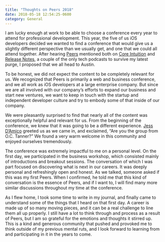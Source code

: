 ```yaml
---
title: "Thoughts on Peers 2018"
date: 2018-05-18 12:54:25-0600
category: General
---
```


I am lucky enough at work to be able to choose a conference every year to attend for professional development. This year, the five of us iOS developers decided we wanted to find a conference that would give us a slightly different perspective than we usually get, and one that we could all attend together. After hearing [Peers](https://peersconf.com) mentioned both on [Core Intuition](https://coreint.org) and [Release Notes](https://releasenotes.tv), a couple of the only tech podcasts to survive my latest purge, I proposed that we all head to Austin.

To be honest, we did not expect the content to be completely relevant for us. We recognized that Peers is primarily a web and business conference, and we all work as iOS developers at a large enterprise company. But since we are all involved with our company’s efforts to expand our business and start new ventures, we want to keep in touch with the startup and independent developer culture and try to embody some of that inside of our company.

We were pleasantly surprised to find that nearly all of the content was exceptionally helpful and relevant for us. From the beginning of the conference, we knew that it was going to be a different experience. [Jess D’Amico](https://twitter.com/justjessdc) greeted us as we came in, and exclaimed, “Are you the group from O.C. Tanner?” We found a very warm welcome in this community and enjoyed ourselves tremendously.

The conference was extremely impactful to me on a personal level. On the first day, we participated in the business workshop, which consisted mainly of introductions and breakout sessions. The conversation of which I was part focused on discovering what is next in our careers. It was deeply personal and refreshingly open and honest. As we talked, someone asked if this was my first Peers. When I confirmed, he told me that this kind of conversation is the essence of Peers, and if I want to, I will find many more similar discussions throughout my time at the conference.

As I flew home, I took some time to write in my journal, and finally came to understand some of the things that I heard on that first day. A career is made up of so many moving pieces, and it can be a real challenge to line them all up properly. I still have a lot to think through and process as a result of Peers, but I am so grateful for the emotions and thoughts it stirred up. This is a kind and generous community that pushed and provoked me to think outside of my previous mental ruts, and I look forward to learning from and participating in it in the years to come.